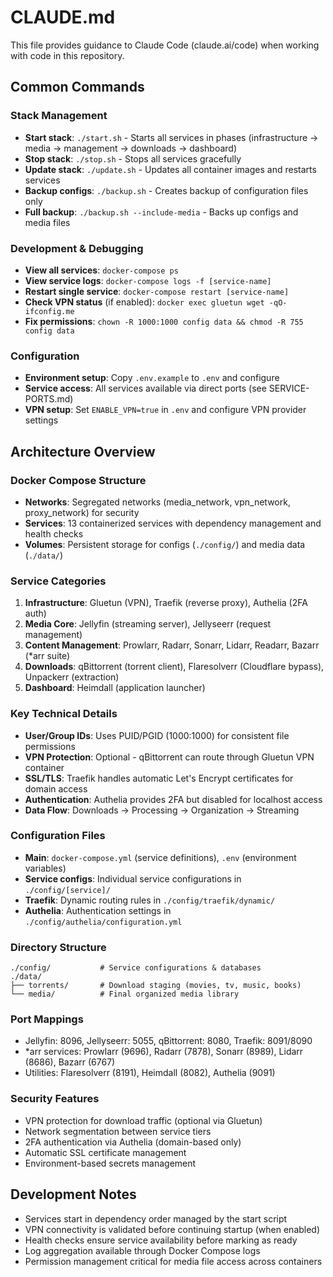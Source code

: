 # CLAUDE.md

This file provides guidance to Claude Code (claude.ai/code) when working with code in this repository.

## Common Commands

### Stack Management
- **Start stack**: `./start.sh` - Starts all services in phases (infrastructure → media → management → downloads → dashboard)
- **Stop stack**: `./stop.sh` - Stops all services gracefully
- **Update stack**: `./update.sh` - Updates all container images and restarts services
- **Backup configs**: `./backup.sh` - Creates backup of configuration files only
- **Full backup**: `./backup.sh --include-media` - Backs up configs and media files

### Development & Debugging
- **View all services**: `docker-compose ps`
- **View service logs**: `docker-compose logs -f [service-name]`
- **Restart single service**: `docker-compose restart [service-name]`
- **Check VPN status** (if enabled): `docker exec gluetun wget -qO- ifconfig.me`
- **Fix permissions**: `chown -R 1000:1000 config data && chmod -R 755 config data`

### Configuration
- **Environment setup**: Copy `.env.example` to `.env` and configure
- **Service access**: All services available via direct ports (see SERVICE-PORTS.md)
- **VPN setup**: Set `ENABLE_VPN=true` in `.env` and configure VPN provider settings

## Architecture Overview

### Docker Compose Structure
- **Networks**: Segregated networks (media_network, vpn_network, proxy_network) for security
- **Services**: 13 containerized services with dependency management and health checks
- **Volumes**: Persistent storage for configs (`./config/`) and media data (`./data/`)

### Service Categories
1. **Infrastructure**: Gluetun (VPN), Traefik (reverse proxy), Authelia (2FA auth)
2. **Media Core**: Jellyfin (streaming server), Jellyseerr (request management)
3. **Content Management**: Prowlarr, Radarr, Sonarr, Lidarr, Readarr, Bazarr (*arr suite)
4. **Downloads**: qBittorrent (torrent client), Flaresolverr (Cloudflare bypass), Unpackerr (extraction)
5. **Dashboard**: Heimdall (application launcher)

### Key Technical Details
- **User/Group IDs**: Uses PUID/PGID (1000:1000) for consistent file permissions
- **VPN Protection**: Optional - qBittorrent can route through Gluetun VPN container
- **SSL/TLS**: Traefik handles automatic Let's Encrypt certificates for domain access
- **Authentication**: Authelia provides 2FA but disabled for localhost access
- **Data Flow**: Downloads → Processing → Organization → Streaming

### Configuration Files
- **Main**: `docker-compose.yml` (service definitions), `.env` (environment variables)  
- **Service configs**: Individual service configurations in `./config/[service]/`
- **Traefik**: Dynamic routing rules in `./config/traefik/dynamic/`
- **Authelia**: Authentication settings in `./config/authelia/configuration.yml`

### Directory Structure
```
./config/           # Service configurations & databases
./data/
├── torrents/       # Download staging (movies, tv, music, books)
└── media/          # Final organized media library
```

### Port Mappings
- Jellyfin: 8096, Jellyseerr: 5055, qBittorrent: 8080, Traefik: 8091/8090
- *arr services: Prowlarr (9696), Radarr (7878), Sonarr (8989), Lidarr (8686), Bazarr (6767)
- Utilities: Flaresolverr (8191), Heimdall (8082), Authelia (9091)

### Security Features
- VPN protection for download traffic (optional via Gluetun)
- Network segmentation between service tiers
- 2FA authentication via Authelia (domain-based only)
- Automatic SSL certificate management
- Environment-based secrets management

## Development Notes

- Services start in dependency order managed by the start script
- VPN connectivity is validated before continuing startup (when enabled)
- Health checks ensure service availability before marking as ready
- Log aggregation available through Docker Compose logs
- Permission management critical for media file access across containers